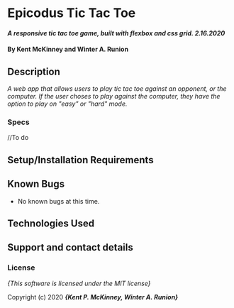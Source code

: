 # Epicodus Tic Tac Toe

#### _A responsive tic tac toe game, built with flexbox and css grid. 2.16.2020_

#### By **Kent McKinney and Winter A. Runion**

## Description

_A web app that allows users to play tic tac toe against an opponent, or the computer. If the user choses to play against the computer, they have the option to play on "easy" or "hard" mode._


### Specs

//To do
<!-- | Spec | Input | Output |
| :-------------     | :------------- | :------------- |
| **Homepage** | User accesses localhost:5004 | Homepage with user input form |
| **Program Gathers User Input** | User input: "pants" | Output: "pants" |
| **Program Removes Spaces from User Input**| User Input: "pants pants" | Output: "pantspants" |
| **Program Removes Punctuation from User Input**| Input: "p#an^t@s  /p(ant%s" | Output: "pantspants" |
| **Program Assigns Characters Numeric Values** | Input: "pants" | Output: "3 1 1 1 1" |
| **Program Sums Character Values**| Input: "3 1 1 1 1" | Page Displays: 7 | -->

## Setup/Installation Requirements


## Known Bugs
* No known bugs at this time.

## Technologies Used


## Support and contact details



### License

*{This software is licensed under the MIT license}*

Copyright (c) 2020 **_{Kent P. McKinney, Winter A. Runion}_**
